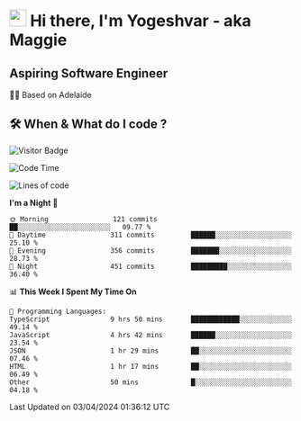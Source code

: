 <h1><img src="https://emojis.slackmojis.com/emojis/images/1531849430/4246/blob-sunglasses.gif?1531849430" width="30"/> Hi there, I'm Yogeshvar - aka Maggie</h1>

## Aspiring Software Engineer
🏂🏻  Based on Adelaide 

## 🛠 When & What do I code ?  

![Visitor Badge](https://visitor-badge.feriirawann.repl.co?username=yogeshvar&repo=yogeshvar&label=Visitors&style=plastic&color=%23457BFF&contentType=svg)

<!--START_SECTION:waka-->
![Code Time](http://img.shields.io/badge/Code%20Time-2%2C803%20hrs%2017%20mins-blue)

![Lines of code](https://img.shields.io/badge/From%20Hello%20World%20I%27ve%20Written-4.1%20million%20lines%20of%20code-blue)

**I'm a Night 🦉** 

```text
🌞 Morning                121 commits         ██░░░░░░░░░░░░░░░░░░░░░░░   09.77 % 
🌆 Daytime                311 commits         ██████░░░░░░░░░░░░░░░░░░░   25.10 % 
🌃 Evening                356 commits         ███████░░░░░░░░░░░░░░░░░░   28.73 % 
🌙 Night                  451 commits         █████████░░░░░░░░░░░░░░░░   36.40 % 
```


📊 **This Week I Spent My Time On** 

```text
💬 Programming Languages: 
TypeScript               9 hrs 50 mins       ████████████░░░░░░░░░░░░░   49.14 % 
JavaScript               4 hrs 42 mins       ██████░░░░░░░░░░░░░░░░░░░   23.54 % 
JSON                     1 hr 29 mins        ██░░░░░░░░░░░░░░░░░░░░░░░   07.46 % 
HTML                     1 hr 17 mins        ██░░░░░░░░░░░░░░░░░░░░░░░   06.49 % 
Other                    50 mins             █░░░░░░░░░░░░░░░░░░░░░░░░   04.18 % 
```


 Last Updated on 03/04/2024 01:36:12 UTC
<!--END_SECTION:waka-->
